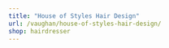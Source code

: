 ```yaml
---
title: "House of Styles Hair Design"
url: /vaughan/house-of-styles-hair-design/
shop: hairdresser
---
```

